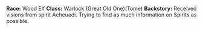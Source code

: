 **Race:** Wood Elf
**Class:** Warlock (Great Old One)(Tome)
**Backstory:** Received visions from spirit Acheuadi. Trying to find as much information on Spirits as possible.